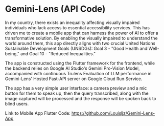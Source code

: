 # Gemini-Lens (API Code)

In my country, there exists an inequality affecting visually impaired individuals who lack access to essential accessibility services. This has driven me to create a mobile app that can harness the power of AI to offer a transformative solution. By enabling the visually impaired to understand the world around them, this app directly aligns with two crucial United Nations Sustainable Development Goals (UNSDGs): Goal 3 - "Good Health and Well-being," and Goal 10 - "Reduced Inequalities."

The app is constructed using the Flutter framework for the frontend, while the backend relies on Google AI Studio's Gemini Pro-Vision Model, accompanied with continuous Trulens Evaluation of LLM performance in Gemini-Lens' Hosted Fast-API server on Google Cloud Run Service.

The app has a very simple user interface: a camera preview and a mic button for them to speak up, then the query transcribed, along with the image captured will be processed and the response will be spoken back to blind users. 

Link to Mobile App Flutter Code: https://github.com/Louisljz/Gemini-Lens-App
